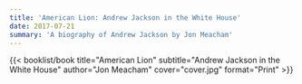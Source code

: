 ```yaml
---
title: 'American Lion: Andrew Jackson in the White House'
date: 2017-07-21
summary: 'A biography of Andrew Jackson by Jon Meacham'
---
```


{{< booklist/book
title="American Lion"
subtitle="Andrew Jackson in the White House"
author="Jon Meacham"
cover="cover.jpg"
format="Print" >}}
